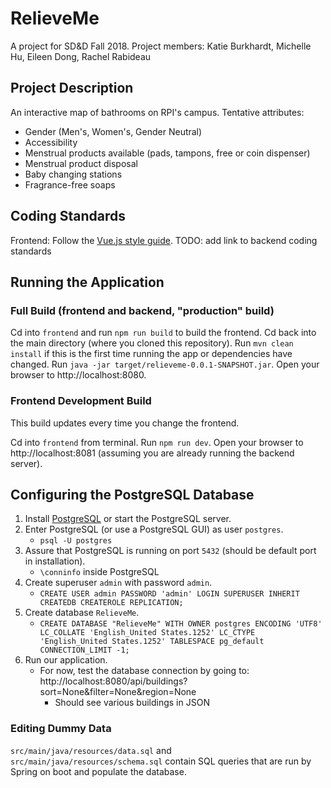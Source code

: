 # RelieveMe

A project for SD&D Fall 2018. Project members: Katie Burkhardt, Michelle Hu, Eileen Dong, Rachel Rabideau

## Project Description

An interactive map of bathrooms on RPI's campus. Tentative attributes:

- Gender (Men's, Women's, Gender Neutral)
- Accessibility
- Menstrual products available (pads, tampons, free or coin dispenser)
- Menstrual product disposal
- Baby changing stations
- Fragrance-free soaps

## Coding Standards

Frontend: Follow the [Vue.js style guide](https://vuejs.org/v2/style-guide/).
TODO: add link to backend coding standards

## Running the Application

### Full Build (frontend and backend, "production" build)

Cd into `frontend` and run `npm run build` to build the frontend.
Cd back into the main directory (where you cloned this repository).
Run `mvn clean install` if this is the first time running the app or dependencies have changed.
Run `java -jar target/relieveme-0.0.1-SNAPSHOT.jar`.
Open your browser to http://localhost:8080.

### Frontend Development Build

This build updates every time you change the frontend.

Cd into `frontend` from terminal.
Run `npm run dev`.
Open your browser to http://localhost:8081 (assuming you are already running the backend server).

## Configuring the PostgreSQL Database

1. Install [PostgreSQL](https://www.postgresql.org/download/) or start the PostgreSQL server.
2. Enter PostgreSQL (or use a PostgreSQL GUI) as user `postgres`.
    - `psql -U postgres`
3. Assure that PostgreSQL is running on port `5432` (should be default port in installation).
    - `\conninfo` inside PostgreSQL
4. Create superuser `admin` with password `admin`.
    - `CREATE USER admin PASSWORD 'admin' LOGIN SUPERUSER INHERIT CREATEDB CREATEROLE REPLICATION;`
5. Create database `RelieveMe`.
    - `CREATE DATABASE "RelieveMe" WITH OWNER postgres ENCODING 'UTF8' LC_COLLATE 'English_United States.1252' LC_CTYPE 'English_United States.1252' TABLESPACE pg_default CONNECTION_LIMIT -1;`
6. Run our application.
    - For now, test the database connection by going to:
        http://localhost:8080/api/buildings?sort=None&amp;filter=None&amp;region=None
        - Should see various buildings in JSON

### Editing Dummy Data
`src/main/java/resources/data.sql` and `src/main/java/resources/schema.sql` contain SQL queries that are run by Spring
on boot and populate the database.